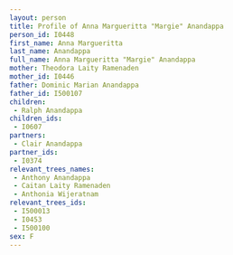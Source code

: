 ```yaml
---
layout: person
title: Profile of Anna Margueritta "Margie" Anandappa
person_id: I0448
first_name: Anna Margueritta
last_name: Anandappa
full_name: Anna Margueritta "Margie" Anandappa
mother: Theodora Laity Ramenaden
mother_id: I0446
father: Dominic Marian Anandappa
father_id: I500107
children:
 - Ralph Anandappa
children_ids:
 - I0607
partners:
 - Clair Anandappa
partner_ids:
 - I0374
relevant_trees_names:
 - Anthony Anandappa
 - Caitan Laity Ramenaden
 - Anthonia Wijeratnam
relevant_trees_ids:
 - I500013
 - I0453
 - I500100
sex: F
---
```


